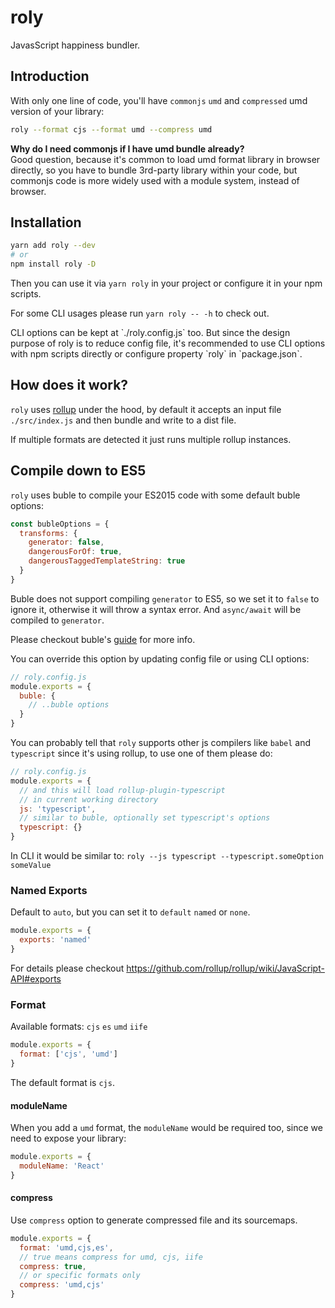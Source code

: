 # roly

JavasScript happiness bundler.

## Introduction

With only one line of code, you'll have `commonjs` `umd` and `compressed` umd version of your library:

```bash
roly --format cjs --format umd --compress umd
```

<p class="tip">
  <strong>Why do I need commonjs if I have umd bundle already?</strong><br>
  Good question, because it's common to load umd format library in browser directly, so you have to bundle 3rd-party library within your code, but commonjs code is more widely used with a module system, instead of browser.
</p>

## Installation

```bash
yarn add roly --dev
# or  
npm install roly -D
```

Then you can use it via `yarn roly` in your project or configure it in your npm scripts.

For some CLI usages please run `yarn roly -- -h` to check out.

<p class="tip">
CLI options can be kept at `./roly.config.js` too. But since the design purpose of roly is to reduce config file, it's recommended to use CLI options with npm scripts directly or configure property `roly` in `package.json`.
</p>

## How does it work?

`roly` uses [rollup](https://github.com/rollup/rollup) under the hood, by default it accepts an input file `./src/index.js` and then bundle and write to a dist file.

If multiple formats are detected it just runs multiple rollup instances.

## Compile down to ES5

`roly` uses buble to compile your ES2015 code with some default buble options:

```js
const bubleOptions = {
  transforms: {
    generator: false,
    dangerousForOf: true,
    dangerousTaggedTemplateString: true
  }
}
```

Buble does not support compiling `generator` to ES5, so we set it to `false` to ignore it, otherwise it will throw a syntax error. And `async/await` will be compiled to `generator`.

Please checkout buble's [guide](https://buble.surge.sh/guide/#dangerous-transforms) for more info.

You can override this option by updating config file or using CLI options:

```js
// roly.config.js
module.exports = {
  buble: {
    // ..buble options
  }
}
```

You can probably tell that `roly` supports other js compilers like `babel` and `typescript` since it's using rollup, to use one of them please do:

```js
// roly.config.js
module.exports = {
  // and this will load rollup-plugin-typescript
  // in current working directory
  js: 'typescript',
  // similar to buble, optionally set typescript's options
  typescript: {}
}
```

In CLI it would be similar to: `roly --js typescript --typescript.someOption someValue`

### Named Exports

Default to `auto`, but you can set it to `default` `named` or `none`.

```js
module.exports = {
  exports: 'named'
}
```

For details please checkout https://github.com/rollup/rollup/wiki/JavaScript-API#exports

### Format

Available formats: `cjs` `es` `umd` `iife`

```js
module.exports = {
  format: ['cjs', 'umd']
}
```

The default format is `cjs`.

#### moduleName

When you add a `umd` format, the `moduleName` would be required too, since we need to expose your library:

```js
module.exports = {
  moduleName: 'React'
}
```

#### compress

Use `compress` option to generate compressed file and its sourcemaps.

```js
module.exports = {
  format: 'umd,cjs,es',
  // true means compress for umd, cjs, iife
  compress: true,
  // or specific formats only
  compress: 'umd,cjs'
}
```
